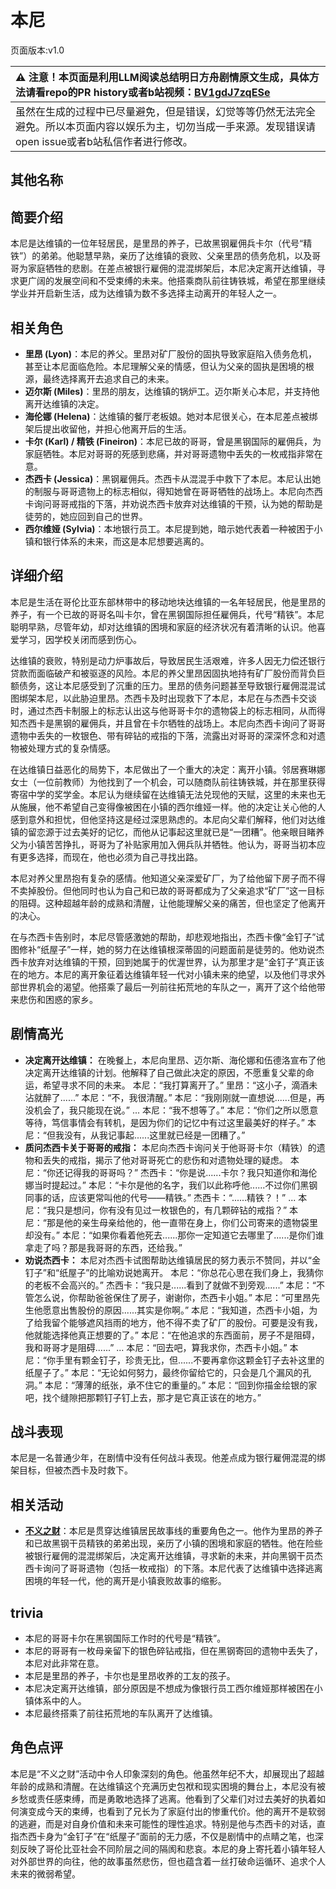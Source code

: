 # 本尼
页面版本:v1.0
 

| :warning: 注意！本页面是利用LLM阅读总结明日方舟剧情原文生成，具体方法请看repo的PR history或者b站视频：[BV1gdJ7zqESe](https://www.bilibili.com/video/BV1gdJ7zqESe/)         |
|:----------------------------|
| 虽然在生成的过程中已尽量避免，但是错误，幻觉等等仍然无法完全避免。所以本页面内容以娱乐为主，切勿当成一手来源。发现错误请open issue或者b站私信作者进行修改。|



## 其他名称

## 简要介绍
本尼是达维镇的一位年轻居民，是里昂的养子，已故黑钢雇佣兵卡尔（代号“精铁”）的弟弟。他聪慧早熟，亲历了达维镇的衰败、父亲里昂的债务危机，以及哥哥为家庭牺牲的悲剧。在差点被银行雇佣的混混绑架后，本尼决定离开达维镇，寻求更广阔的发展空间和不受束缚的未来。他搭乘商队前往铸铁城，希望在那里继续学业并开启新生活，成为达维镇为数不多选择主动离开的年轻人之一。
## 相关角色
-   **里昂 (Lyon)**：本尼的养父。里昂对矿厂股份的固执导致家庭陷入债务危机，甚至让本尼面临危险。本尼理解父亲的情感，但认为父亲的固执是困境的根源，最终选择离开去追求自己的未来。
-   **迈尔斯 (Miles)**：里昂的朋友，达维镇的锅炉工。迈尔斯关心本尼，并支持他离开达维镇的决定。
-   **海伦娜 (Helena)**：达维镇的餐厅老板娘。她对本尼很关心，在本尼差点被绑架后提出收留他，并担心他离开后的生活。
-   **卡尔 (Karl) / 精铁 (Fineiron)**：本尼已故的哥哥，曾是黑钢国际的雇佣兵，为家庭牺牲。本尼对哥哥的死感到悲痛，并对哥哥遗物中丢失的一枚戒指非常在意。
-   **杰西卡 (Jessica)**：黑钢雇佣兵。杰西卡从混混手中救下了本尼。本尼认出她的制服与哥哥遗物上的标志相似，得知她曾在哥哥牺牲的战场上。本尼向杰西卡询问哥哥戒指的下落，并劝说杰西卡放弃对达维镇的干预，认为她的帮助是徒劳的，她应回到自己的世界。
-   **西尔维娅 (Sylvia)**：本地银行员工。本尼提到她，暗示她代表着一种被困于小镇和银行体系的未来，而这是本尼想要逃离的。
## 详细介绍
本尼是生活在哥伦比亚东部林带中的移动地块达维镇的一名年轻居民，他是里昂的养子，有一个已故的哥哥名叫卡尔，曾在黑钢国际担任雇佣兵，代号“精铁”。本尼聪明早熟，尽管年幼，却对达维镇的困境和家庭的经济状况有着清晰的认识。他喜爱学习，因学校关闭而感到伤心。

达维镇的衰败，特别是动力炉事故后，导致居民生活艰难，许多人因无力偿还银行贷款而面临破产和被驱逐的风险。本尼的养父里昂因固执地持有矿厂股份而背负巨额债务，这让本尼感受到了沉重的压力。里昂的债务问题甚至导致银行雇佣混混试图绑架本尼，以此胁迫里昂。杰西卡及时出现救下了本尼，本尼在与杰西卡交谈时，通过杰西卡制服上的标志认出这与他哥哥卡尔的遗物袋上的标志相同，从而得知杰西卡是黑钢的雇佣兵，并且曾在卡尔牺牲的战场上。本尼向杰西卡询问了哥哥遗物中丢失的一枚银色、带有碎钻的戒指的下落，流露出对哥哥的深深怀念和对遗物被处理方式的复杂情感。

在达维镇日益恶化的局势下，本尼做出了一个重大的决定：离开小镇。邻居赛琳娜女士（一位前教师）为他找到了一个机会，可以随商队前往铸铁城，并在那里获得寄宿中学的奖学金。本尼认为继续留在达维镇无法兑现他的天赋，这里的未来也无从施展，他不希望自己变得像被困在小镇的西尔维娅一样。他的决定让关心他的人感到意外和担忧，但他坚持这是经过深思熟虑的。本尼向父辈们解释，他们对达维镇的留恋源于过去美好的记忆，而他从记事起这里就已是“一团糟”。他亲眼目睹养父为小镇苦苦挣扎，哥哥为了补贴家用加入佣兵队并牺牲。他认为，哥哥当初本应有更多选择，而现在，他也必须为自己寻找出路。

本尼对养父里昂抱有复杂的感情。他知道父亲深爱矿厂，为了给他留下房子而不得不卖掉股份。但他同时也认为自己和已故的哥哥都成为了父亲追求“矿厂”这一目标的阻碍。这种超越年龄的成熟和清醒，让他能理解父亲的痛苦，但也坚定了他离开的决心。

在与杰西卡告别时，本尼尽管感激她的帮助，却悲观地指出，杰西卡像“金钉子”试图修补“纸屋子”一样，她的努力在达维镇根深蒂固的问题面前是徒劳的。他劝说杰西卡放弃对达维镇的干预，回到她属于的优渥世界，认为那里才是“金钉子”真正该在的地方。本尼的离开象征着达维镇年轻一代对小镇未来的绝望，以及他们寻求外部世界机会的渴望。他搭乘了最后一列前往拓荒地的车队之一，离开了这个给他带来悲伤和困惑的家乡。
## 剧情高光
*   **决定离开达维镇：** 在晚餐上，本尼向里昂、迈尔斯、海伦娜和伍德洛宣布了他决定离开达维镇的计划。他解释了自己做此决定的原因，不愿重复父辈的命运，希望寻求不同的未来。
    本尼：“我打算离开了。”
    里昂：“这小子，滴酒未沾就醉了......”
    本尼：“不，我很清醒。”
    本尼：“我刚刚就一直想说......但是，再没机会了，我只能现在说。”
    ...
    本尼：“我不想等了。”
    本尼：“你们之所以愿意等待，笃信事情会有转机，是因为你们的记忆中有过这里最美好的样子。”
    本尼：“但我没有，从我记事起......这里就已经是一团糟了。”
*   **质问杰西卡关于哥哥的戒指：** 本尼向杰西卡询问关于他哥哥卡尔（精铁）的遗物和丢失的戒指，揭示了他对哥哥死亡的悲伤和对遗物处理的疑虑。
    本尼：“你还记得我的哥哥吗？”
    杰西卡：“你是说......卡尔？我只知道你和海伦娜当时提起过。”
    本尼：“卡尔是他的名字，我们以此称呼他......不过你们黑钢同事的话，应该更常叫他的代号——精铁。”
    杰西卡：“......精铁？！”
    ...
    本尼：“我只是想问，你有没有见过一枚银色的，有几颗碎钻的戒指？”
    本尼：“那是他的亲生母亲给他的，他一直带在身上，你们公司寄来的遗物袋里却没有。”
    本尼：“如果你看着他死去......那你一定知道它去哪里了......是你们谁拿走了吗？那是我哥哥的东西，还给我。”
*   **劝说杰西卡：** 本尼对杰西卡试图帮助达维镇居民的努力表示不赞同，并以“金钉子”和“纸屋子”的比喻劝说她离开。
    本尼：“你总花心思在我们身上，我猜你的老板不会高兴的。”
    杰西卡：“我只是......看到了就做不到旁观......”
    本尼：“不管怎么说，你帮助爸爸保住了房子，谢谢你，杰西卡小姐。”
    本尼：“可里昂先生他愿意出售股份的原因......其实是你啊。”
    本尼：“我知道，杰西卡小姐，为了给我留个能够遮风挡雨的地方，他不得不卖了矿厂的股份。可要是没有我，他就能选择他真正想要的了。”
    本尼：“在他追求的东西面前，房子不是阻碍，我和哥哥才是阻碍......”
    ...
    本尼：“回去吧，算我求你，杰西卡小姐。”
    本尼：“你手里有颗金钉子，珍贵无比，但......不要再拿你这颗金钉子去补这里的纸屋子了。”
    本尼：“无论如何努力，最终你留给它的，只会是几个漏风的孔洞。”
    本尼：“薄薄的纸张，承不住它的重量的。”
    本尼：“回到你描金绘银的家吧，找个缝隙把那颗钉子钉上去，那才是它真正该在的地方。”
## 战斗表现
本尼是一名普通少年，在剧情中没有任何战斗表现。他差点成为银行雇佣混混的绑架目标，但被杰西卡及时救下。
## 相关活动
-   **[不义之财](../stories/act28side.md)**：本尼是贯穿达维镇居民故事线的重要角色之一。他作为里昂的养子和已故黑钢干员精铁的弟弟出现，亲历了小镇的困境和家庭的牺牲。他在险些被银行雇佣的混混绑架后，决定离开达维镇，寻求新的未来，并向黑钢干员杰西卡询问了哥哥遗物（包括一枚戒指）的下落。本尼代表了达维镇中选择逃离困境的年轻一代，他的离开是小镇衰败故事的缩影。
## trivia
*   本尼的哥哥卡尔在黑钢国际工作时的代号是“精铁”。
*   本尼的哥哥有一枚母亲留下的银色碎钻戒指，但在黑钢寄回的遗物中丢失了，本尼对此非常在意。
*   本尼是里昂的养子，卡尔也是里昂收养的工友的孩子。
*   本尼决定离开达维镇，部分原因是不想成为像银行员工西尔维娅那样被困在小镇体系中的人。
*   本尼最终搭乘了前往拓荒地的车队离开了达维镇。
## 角色点评
本尼是“不义之财”活动中令人印象深刻的角色。他虽然年纪不大，却展现出了超越年龄的成熟和清醒。在达维镇这个充满历史包袱和现实困境的舞台上，本尼没有被乡愁或责任感束缚，而是勇敢地选择了逃离。他看到了父辈们对过去美好的执着如何演变成今天的束缚，也看到了兄长为了家庭付出的惨重代价。他的离开不是软弱的逃避，而是对自身价值和未来可能性的理性追求。特别是他与杰西卡的对话，直指杰西卡身为“金钉子”在“纸屋子”面前的无力感，不仅是剧情中的点睛之笔，也深刻反映了哥伦比亚社会不同阶层之间的隔阂和悲哀。本尼的身上寄托着小镇年轻人对外部世界的向往，他的故事虽然悲伤，但也蕴含着一丝打破命运循环、追求个人未来的微弱希望。